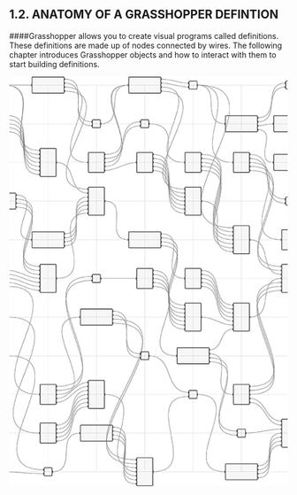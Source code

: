 ## 1.2. ANATOMY OF A GRASSHOPPER DEFINTION

####Grasshopper allows you to create visual programs called definitions. These definitions are made up of nodes connected by wires. The following chapter introduces Grasshopper objects and how to interact with them to start building definitions.

![IMAGE](images/1-2/1-2_001-anatomy-of-definition.png)

